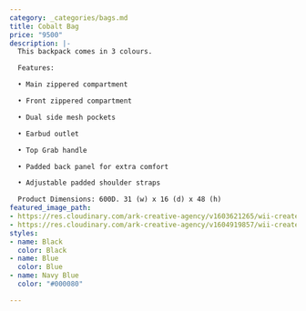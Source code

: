 ```yaml
---
category: _categories/bags.md
title: Cobalt Bag
price: "9500"
description: |-
  This backpack comes in 3 colours.

  Features:

  • Main zippered compartment

  • Front zippered compartment

  • Dual side mesh pockets

  • Earbud outlet

  • Top Grab handle

  • Padded back panel for extra comfort

  • Adjustable padded shoulder straps

  Product Dimensions: 600D. 31 (w) x 16 (d) x 48 (h)
featured_image_path:
- https://res.cloudinary.com/ark-creative-agency/v1603621265/wii-create/uploads/Cobalt-Backpack-BAG-3685_SKY_STEEL-NO_LOGO_default_zqodpj.png
- https://res.cloudinary.com/ark-creative-agency/v1604919857/wii-create/uploads/BAG-3685_default_letyqu.jpg
styles:
- name: Black
  color: Black
- name: Blue
  color: Blue
- name: Navy Blue
  color: "#000080"

---
```

